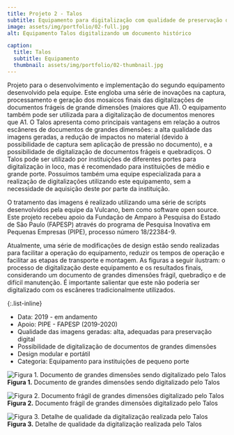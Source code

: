 ```yaml
---
title: Projeto 2 - Talos
subtitle: Equipamento para digitalização com qualidade de preservação digital de documentos frágeis de grandes dimensões.
image: assets/img/portfolio/02-full.jpg
alt: Equipamento Talos digitalizando um documento histórico

caption:
  title: Talos
  subtitle: Equipamento
  thumbnail: assets/img/portfolio/02-thumbnail.jpg
---
```

Projeto para o desenvolvimento e implementação do segundo equipamento desenvolvido pela equipe. Este engloba uma série de inovações na captura, processamento e geração dos mosaicos finais das digitalizações de documentos frágeis de grande dimensões (maiores que A1). O equipamento também pode ser utilizada para a digitalização de documentos menores que A1. O Talos apresenta como principais vantagens em relação a outros escâneres de documentos de grandes dimensões: a alta qualidade das imagens geradas, a redução de impactos no material (devido à possibilidade de captura sem aplicação de pressão no documento), e a possibilidade de digitalização de documentos frágeis e quebradiços. O Talos pode ser utilizado por instituições de diferentes portes para digitalização in loco, mas é recomendado para instituições de médio e grande porte. Possuímos também uma equipe especializada para a realização de digitalizações utilizando este equipamento, sem a necessidade de aquisição deste por parte da instituição. 

O tratamento das imagens é realizado utilizando uma série de scripts desenvolvidos pela equipe da Vulcano, bem como software open source. Este projeto recebeu apoio da Fundação de Amparo à Pesquisa do Estado de São Paulo (FAPESP) através do programa de Pesquisa Inovativa em Pequenas Empresas (PIPE), processo número 18/22384-9.

Atualmente, uma série de modificações de design estão sendo realizadas para facilitar a operação do equipamento, reduzir os tempos de operação e facilitar as etapas de transporte e montagem. As figuras a seguir ilustram: o processo de digitalização deste equipamento e os resultados finais, considerando um documento de grandes dimensões frágil, quebradiço e de difícil manutenção. É importante salientar que este não poderia ser digitalizado com os escâneres tradicionalmente utilizados.

{:.list-inline}
- Data: 2019 - em andamento
- Apoio: PIPE - FAPESP (2019-2020)
- Qualidade das imagens geradas: alta, adequadas para preservação digital
- Possibilidade de digitalização de documentos de grandes dimensões
- Design modular e portátil
- Categoria: Equipamento para instituições de pequeno porte

![Figura 1. Documento de grandes dimensões sendo digitalizado pelo Talos](/teste-site/assets/img/portfolio/img2.jpg)
**Figura 1.** Documento de grandes dimensões sendo digitalizado pelo Talos

![Figura 2. Documento frágil de grandes dimensões digitalizado pelo Talos](/teste-site/assets/img/portfolio/img3.png)
**Figura 2.** Documento frágil de grandes dimensões digitalizado pelo Talos

![Figura 3. Detalhe de qualidade da digitalização realizada pelo Talos](/teste-site/assets/img/portfolio/img4.png)
**Figura 3.** Detalhe de qualidade da digitalização realizada pelo Talos
